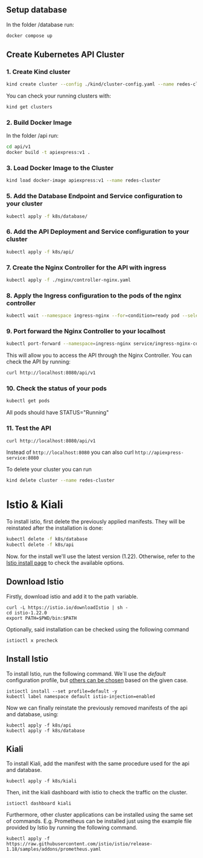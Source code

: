 ## Setup database
In the folder /database run:
```bash
docker compose up
```

## Create Kubernetes API Cluster
### 1. Create Kind cluster
```bash
kind create cluster --config ./kind/cluster-config.yaml --name redes-cluster
```
You can check your running clusters with:
```bash 
kind get clusters 
```
### 2. Build Docker Image
In the folder /api run:
```bash
cd api/v1 
docker build -t apiexpress:v1 .
```

### 3. Load Docker Image to the Cluster
```bash
kind load docker-image apiexpress:v1 --name redes-cluster
```
### 5. Add the Database Endpoint and Service configuration to your cluster
```bash
kubectl apply -f k8s/database/
```
### 6. Add the API Deployment and Service configuration to your cluster
```bash
kubectl apply -f k8s/api/
```
### 7. Create the Nginx Controller for the API with ingress

```bash
kubectl apply -f ./nginx/controller-nginx.yaml
```

### 8. Apply the Ingress configuration to the pods of the nginx controller
```bash
kubectl wait --namespace ingress-nginx --for=condition=ready pod --selector=app.kubernetes.io/component=controller --timeout=180s && kubectl apply -f ./nginx/ingress-nginx.yaml
```

### 9. Port forward the Nginx Controller to your localhost
```bash
kubectl port-forward --namespace=ingress-nginx service/ingress-nginx-controller 8080:80
```
This will allow you to access the API through the Nginx Controller. You can check the API by running:

```bash
curl http://localhost:8080/api/v1
```

### 10. Check the status of your pods
```bash 
kubectl get pods 
```
All pods should have STATUS="Running"
### 11. Test the API
```bash 
curl http://localhost:8080/api/v1
```
Instead of ``http://localhost:8080`` you can also curl ``http://apiexpress-service:8080``

To delete your cluster you can run
```bash
kind delete cluster --name redes-cluster
```

# Istio & Kiali

To install istio, first delete the previously applied manifests. They will be reinstated after the installation is done:

```bash
kubectl delete -f k8s/database
kubectl delete -f k8s/api
```

Now. for the install we'll use the latest version (1.22). Otherwise, refer to the [Istio install page](https://istio.io/latest/docs/setup/getting-started/) to check the available options.

## Download Istio

Firstly, download istio and add it to the path variable.

```
curl -L https://istio.io/downloadIstio | sh -
cd istio-1.22.0
export PATH=$PWD/bin:$PATH
```

Optionally, said installation can be checked using the following command

```
istioctl x precheck
```

## Install Istio

To install Istio, run the following command. We´ll use the _default_ configuration profile, but [others can be chosen](https://istio.io/latest/docs/setup/additional-setup/config-profiles/) based on the given case.

```
istioctl install --set profile=default -y
kubectl label namespace default istio-injection=enabled
```

Now we can finally reinstate the previously removed manifests of the api and database, using:

```
kubectl apply -f k8s/api
kubectl apply -f k8s/database
```

## Kiali

To install Kiali, add the manifest with the same procedure used for the api and database.

```
kubectl apply -f k8s/kiali
```
Then, init the kiali dashboard with istio to check the traffic on the cluster.

```
istioctl dashboard kiali
```

Furthermore, other cluster applications can be installed using the same set of commands. E.g. Prometheus can be installed just using the example file provided by Istio by running the following command.

```
kubectl apply -f https://raw.githubusercontent.com/istio/istio/release-1.18/samples/addons/prometheus.yaml
```